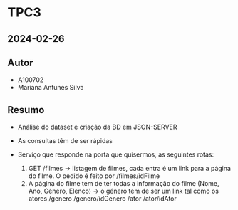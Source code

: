 # TPC3
## 2024-02-26

## Autor

- A100702
- Mariana Antunes Silva

## Resumo

- Análise do dataset e criação da BD em JSON-SERVER

- As consultas têm de ser rápidas

- Serviço que responde na porta que quisermos, as seguintes rotas:
    1. GET /filmes -> listagem de filmes, cada entra é um link para a página do filme.
       O pedido é feito por /filmes/idFilme
    2. A página do filme tem de ter todas a informação do filme (Nome, Ano, Género, Elenco) -> o género tem de ser um link tal como os atores /genero   /genero/idGenero   /ator    /ator/idAtor